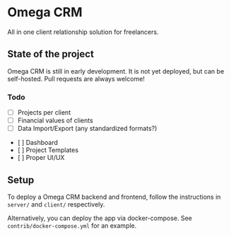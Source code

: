 # Omega CRM

All in one client relationship solution for freelancers.

## State of the project

Omega CRM is still in early development. It is not yet deployed, but can be self-hosted. Pull requests are always welcome!

### Todo

- [ ] Projects per client
- [ ] Financial values of clients
- [ ] Data Import/Export (any standardized formats?)
- [ ] Dashboard
- [ ] Project Templates
- [ ] Proper UI/UX

## Setup

To deploy a Omega CRM backend and frontend, follow the instructions in `server/` and `client/` respectively.

Alternatively, you can deploy the app via docker-compose. See `contrib/docker-compose.yml` for an example.
